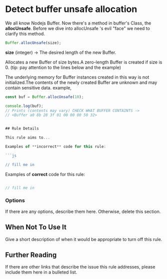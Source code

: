 # Detect buffer unsafe allocation
We all know Nodejs Buffer. Now there's a method in buffer's Class, the **allocUnsafe**.
Before we dive into allocUnsafe 's evil "face" we need to clarify this method. 
```javascript
Buffer.allocUnsafe(size);
```
**size** (integer) -> The desired length of the new Buffer.

Allocates a new Buffer of size bytes.A zero-length Buffer is created if size is 0.
(tip: pay attention to the lines below and the example)

The underlying memory for Buffer instances created in this way is not initialized.The contents of the newly created Buffer are unknown and may contain sensitive data.
example,

```javascript
const buf = Buffer.allocUnsafe(10);

console.log(buf);
// Prints (contents may vary) CHECK WHAT BUFFER CONTAINTS ->
// <Buffer a0 8b 28 3f 01 00 00 00 50 32>


## Rule Details

This rule aims to...

Examples of **incorrect** code for this rule:

```js

// fill me in

```

Examples of **correct** code for this rule:

```js

// fill me in

```

### Options

If there are any options, describe them here. Otherwise, delete this section.

## When Not To Use It

Give a short description of when it would be appropriate to turn off this rule.

## Further Reading

If there are other links that describe the issue this rule addresses, please include them here in a bulleted list.

